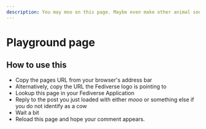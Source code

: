 ```yaml
---
description: You may moo on this page. Maybe even make other animal sounds
---
```


# Playground page

## How to use this

* Copy the pages URL from your browser's address bar
* Alternatively, copy the URL the Fediverse logo is pointing to
* Lookup this page in your Fediverse Application
* Reply to the post you just loaded with either _mooo_ or something else if you do not identify as a cow
* Wait a bit
* Reload this page and hope your comment appears.